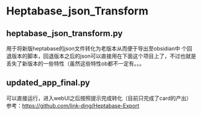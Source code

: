 # Heptabase_json_Transform
## heptabase_json_transform.py
用于将新版heptabase的json文件转化为老版本从而便于导出至obsidian中
个回退版本的脚本，回退版本之后的json可以直接用在下面这个项目上了，不过也就是丢失了新版本的一些特性（虽然这些特性ob都不一定有。。。
## updated_app_final.py
可以直接运行，进入webUI之后按照提示完成转化（目前只完成了card的产出）
参考：https://github.com/link-ding/Heptabase-Export
